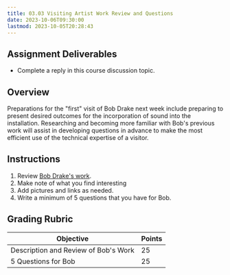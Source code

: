 ```yaml
---
title: 03.03 Visiting Artist Work Review and Questions
date: 2023-10-06T09:30:00
lastmod: 2023-10-05T20:28:43
---
```


## Assignment Deliverables

- Complete a reply in this course discussion topic.

## Overview

Preparations for the "first" visit of Bob Drake next week include preparing to present desired outcomes for the incorporation of sound into the installation. Researching and becoming more familiar with Bob's previous work will assist in developing questions in advance to make the most efficient use of the technical expertise of a visitor.

## Instructions

1. Review [Bob Drake's work](./07-08-bob-drake.md).
2. Make note of what you find interesting
3. Add pictures and links as needed.
4. Write a minimum of 5 questions that you have for Bob.

## Grading Rubric

<div class="responsive-table-markdown">

| Objective                            | Points |
| ------------------------------------ | ------ |
| Description and Review of Bob's Work | 25     |
| 5 Questions for Bob                  | 25     |

</div>
